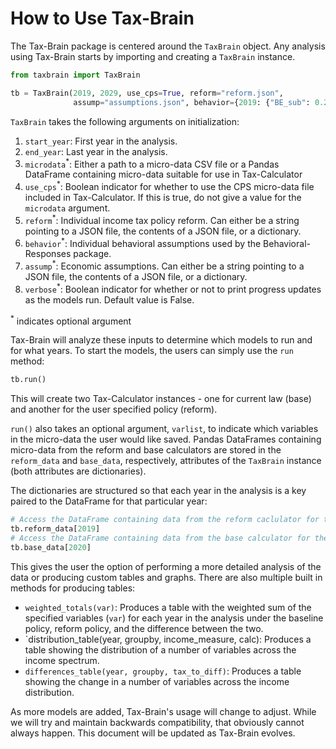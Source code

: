 # How to Use Tax-Brain

The Tax-Brain package is centered around the `TaxBrain` object. Any analysis
using Tax-Brain starts by importing and creating a `TaxBrain` instance.

```python
from taxbrain import TaxBrain

tb = TaxBrain(2019, 2029, use_cps=True, reform="reform.json",
              assump="assumptions.json", behavior={2019: {"BE_sub": 0.25}})
```

`TaxBrain` takes the following arguments on initialization:

1. `start_year`: First year in the analysis.
2. `end_year`: Last year in the analysis.
3. `microdata`<sup>*</sup>: Either a path to a micro-data CSV file or a Pandas
   DataFrame containing micro-data suitable for use in Tax-Calculator
4. `use_cps`<sup>*</sup>: Boolean indicator for whether to use the CPS micro-data file
   included in Tax-Calculator. If this is true, do not give a value for the
   `microdata` argument.
5. `reform`<sup>*</sup>: Individual income tax policy reform. Can either be a string
   pointing to a JSON file, the contents of a JSON file, or a dictionary.
6. `behavior`<sup>*</sup>: Individual behavioral assumptions used by the Behavioral-Responses
    package.
7. `assump`<sup>*</sup>: Economic assumptions. Can either be a string pointing to a
   JSON file, the contents of a JSON file, or a dictionary.
8. `verbose`<sup>*</sup>: Boolean indicator for whether or not to print progress updates
   as the models run. Default value is False.

<sup>*</sup> indicates optional argument

Tax-Brain will analyze these inputs to determine which models to run and for
what years. To start the models, the users can simply use the `run` method:

```python
tb.run()
```

This will create two Tax-Calculator instances - one for current law (base)
and another for the user specified policy (reform).

`run()` also takes an optional argument, `varlist`, to indicate which variables
in the micro-data the user would like saved. Pandas DataFrames containing
micro-data from the reform and base calculators are stored in the `reform_data`
and `base_data`, respectively, attributes of the `TaxBrain` instance (both
attributes are dictionaries).

The dictionaries are structured so that each year in the analysis is a key
paired to the DataFrame for that particular year:

```python
# Access the DataFrame containing data from the reform caclulator for the year 2019
tb.reform_data[2019]
# Access the DataFrame containing data from the base calculator for the year 2020
tb.base_data[2020]
```

This gives the user the option of performing a more detailed analysis of the
data or producing custom tables and graphs.
There are also multiple built in methods for producing tables:

* `weighted_totals(var)`: Produces a table with the weighted sum of the
  specified variables (`var`) for each year in the analysis under the baseline
  policy, reform policy, and the difference between the two.
* `distribution_table(year, groupby, income_measure, calc): Produces a table
  showing the distribution of a number of variables across the income spectrum.
* `differences_table(year, groupby, tax_to_diff)`: Produces a table showing the
  change in a number of variables across the income distribution.

As more models are added, Tax-Brain's usage will change to adjust. While we
will try and maintain backwards compatibility, that obviously cannot always
happen. This document will be updated as Tax-Brain evolves.